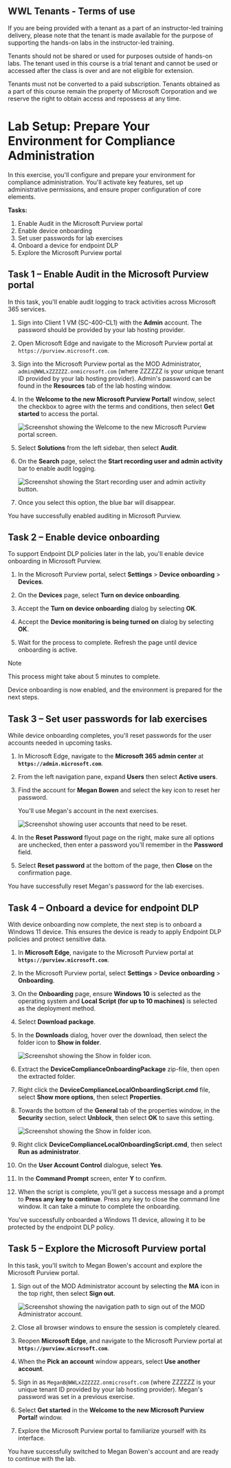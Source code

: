 ## WWL Tenants - Terms of use

If you are being provided with a tenant as a part of an instructor-led training delivery, please note that the tenant is made available for the purpose of supporting the hands-on labs in the instructor-led training.

Tenants should not be shared or used for purposes outside of hands-on labs. The tenant used in this course is a trial tenant and cannot be used or accessed after the class is over and are not eligible for extension.

Tenants must not be converted to a paid subscription. Tenants obtained as a part of this course remain the property of Microsoft Corporation and we reserve the right to obtain access and repossess at any time.

# Lab Setup: Prepare Your Environment for Compliance Administration

In this exercise, you'll configure and prepare your environment for compliance administration. You'll activate key features, set up administrative permissions, and ensure proper configuration of core elements.

**Tasks:**

1. Enable Audit in the Microsoft Purview portal
1. Enable device onboarding
1. Set user passwords for lab exercises
1. Onboard a device for endpoint DLP
1. Explore the Microsoft Purview portal

## Task 1 – Enable Audit in the Microsoft Purview portal

In this task, you'll enable audit logging to track activities across Microsoft 365 services.

1. Sign into Client 1 VM (SC-400-CL1) with the **Admin** account. The password should be provided by your lab hosting provider.

1. Open Microsoft Edge and navigate to the Microsoft Purview portal at `https://purview.microsoft.com`.

1. Sign into the Microsoft Purview portal as the MOD Administrator, `admin@WWLxZZZZZZ.onmicrosoft.com` (where ZZZZZZ is your unique tenant ID provided by your lab hosting provider). Admin's password can be found in the **Resources** tab of the lab hosting window.

1. In the **Welcome to the new Microsoft Purview Portal!** window, select the checkbox to agree with the terms and conditions, then select **Get started** to access the portal.

    ![Screenshot showing the Welcome to the new Microsoft Purview portal screen.](../Media/new-purview-portal-get-started.png)

1. Select **Solutions** from the left sidebar, then select **Audit**.

1. On the **Search** page, select the **Start recording user and admin activity** bar to enable audit logging.

    ![Screenshot showing the Start recording user and admin activity button.](../Media/enable-audit-button.png)

1. Once you select this option, the blue bar will disappear.

You have successfully enabled auditing in Microsoft Purview.

## Task 2 – Enable device onboarding

To support Endpoint DLP policies later in the lab, you'll enable device onboarding in Microsoft Purview.

1. In the Microsoft Purview portal, select **Settings** > **Device onboarding** > **Devices**.

1. On the **Devices** page, select **Turn on device onboarding**.

1. Accept the **Turn on device onboarding** dialog by selecting **OK**.

1. Accept the **Device monitoring is being turned on** dialog by selecting **OK**.

1. Wait for the process to complete. Refresh the page until device onboarding is active.

>[!note]
>This process might take about 5 minutes to complete.

Device onboarding is now enabled, and the environment is prepared for the next steps.

## Task 3 – Set user passwords for lab exercises

While device onboarding completes, you'll reset passwords for the user accounts needed in upcoming tasks.

1. In Microsoft Edge, navigate to the **Microsoft 365 admin center** at **`https://admin.microsoft.com`**.

1. From the left navigation pane, expand **Users** then select **Active users**.

1. Find the account for **Megan Bowen** and select the key icon to reset her password.

   You'll use Megan's account in the next exercises.

   ![Screenshot showing user accounts that need to be reset.](../Media/reset-password-button-megan.png)

1. In the **Reset Password** flyout page on the right, make sure all options are unchecked, then enter a password you'll remember in the **Password** field.

1. Select **Reset password** at the bottom of the page, then **Close** on the confirmation page.

You have successfully reset Megan's password for the lab exercises.

## Task 4 – Onboard a device for endpoint DLP

With device onboarding now complete, the next step is to onboard a Windows 11 device. This ensures the device is ready to apply Endpoint DLP policies and protect sensitive data.

1. In **Microsoft Edge**, navigate to the Microsoft Purview portal at **`https://purview.microsoft.com`**.

1. In the Microsoft Purview portal, select **Settings** > **Device onboarding** > **Onboarding**.

1. On the **Onboarding** page, ensure **Windows 10** is selected as the operating system and **Local Script (for up to 10 machines)** is selected as the deployment method.

1. Select **Download package**.

1. In the **Downloads** dialog, hover over the download, then select the folder icon to **Show in folder**.

   ![Screenshot showing the Show in folder icon.](../Media/show-in-folder.png)

1. Extract the **DeviceComplianceOnboardingPackage** zip-file, then open the extracted folder.

1. Right click the **DeviceComplianceLocalOnboardingScript.cmd** file, select **Show more options**, then select **Properties**.

1. Towards the bottom of the **General** tab of the properties window, in the **Security** section, select **Unblock**, then select **OK** to save this setting.

   ![Screenshot showing the Show in folder icon.](../Media/unblock-file.png)

1. Right click **DeviceComplianceLocalOnboardingScript.cmd**, then select **Run as administrator**.

1. On the **User Account Control** dialogue, select **Yes**.

1. In the **Command Prompt** screen, enter **Y** to confirm.

1. When the script is complete, you'll get a success message and a prompt to **Press any key to continue**. Press any key to close the command line window. It can take a minute to complete the onboarding.

You've successfully onboarded a Windows 11 device, allowing it to be protected by the endpoint DLP policy.

## Task 5 – Explore the Microsoft Purview portal

In this task, you'll switch to Megan Bowen's account and explore the Microsoft Purview portal.

1. Sign out of the MOD Administrator account by selecting the **MA** icon in the top right, then select **Sign out**.

   ![Screenshot showing the navigation path to sign out of the MOD Administrator account.](../Media/sign-out.png)

1. Close all browser windows to ensure the session is completely cleared.

1. Reopen **Microsoft Edge**, and navigate to the Microsoft Purview portal at **`https://purview.microsoft.com`**.

1. When the **Pick an account** window appears, select **Use another account**.

1. Sign in as `MeganB@WWLxZZZZZZ.onmicrosoft.com` (where ZZZZZZ is your unique tenant ID provided by your lab hosting provider). Megan's password was set in a previous exercise.

1. Select **Get started** in the **Welcome to the new Microsoft Purview Portal!** window.

1. Explore the Microsoft Purview portal to familiarize yourself with its interface.

You have successfully switched to Megan Bowen's account and are ready to continue with the lab.
